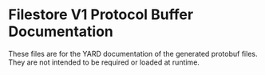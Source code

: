 # Filestore V1 Protocol Buffer Documentation

These files are for the YARD documentation of the generated protobuf files.
They are not intended to be required or loaded at runtime.
